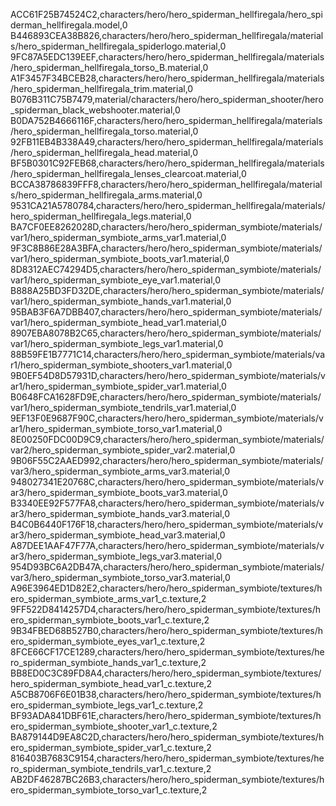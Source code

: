 ACC61F25B74524C2,characters/hero/hero_spiderman_hellfiregala/hero_spiderman_hellfiregala.model,0
B446893CEA38B826,characters/hero/hero_spiderman_hellfiregala/materials/hero_spiderman_hellfiregala_spiderlogo.material,0
9FC87A5EDC139EEF,characters/hero/hero_spiderman_hellfiregala/materials/hero_spiderman_hellfiregala_torso_B.material,0
A1F3457F34BCEB28,characters/hero/hero_spiderman_hellfiregala/materials/hero_spiderman_hellfiregala_trim.material,0
B076B311C75B7479,material/characters/hero/hero_spiderman_shooter/hero_spiderman_black_webshooter.material,0
B0DA752B4666116F,characters/hero/hero_spiderman_hellfiregala/materials/hero_spiderman_hellfiregala_torso.material,0
92FB11EB4B338A49,characters/hero/hero_spiderman_hellfiregala/materials/hero_spiderman_hellfiregala_head.material,0
BF5B0301C92FEB68,characters/hero/hero_spiderman_hellfiregala/materials/hero_spiderman_hellfiregala_lenses_clearcoat.material,0
BCCA38786839FFF8,characters/hero/hero_spiderman_hellfiregala/materials/hero_spiderman_hellfiregala_arms.material,0
9531CA21A5780784,characters/hero/hero_spiderman_hellfiregala/materials/hero_spiderman_hellfiregala_legs.material,0
BA7CF0EE8262028D,characters/hero/hero_spiderman_symbiote/materials/var1/hero_spiderman_symbiote_arms_var1.material,0
9F3C8B86E28A3BFA,characters/hero/hero_spiderman_symbiote/materials/var1/hero_spiderman_symbiote_boots_var1.material,0
8D8312AEC74294D5,characters/hero/hero_spiderman_symbiote/materials/var1/hero_spiderman_symbiote_eye_var1.material,0
B888A25BD3FD32DE,characters/hero/hero_spiderman_symbiote/materials/var1/hero_spiderman_symbiote_hands_var1.material,0
95BAB3F6A7DBB407,characters/hero/hero_spiderman_symbiote/materials/var1/hero_spiderman_symbiote_head_var1.material,0
8907EBA8078B2C65,characters/hero/hero_spiderman_symbiote/materials/var1/hero_spiderman_symbiote_legs_var1.material,0
88B59FE1B7771C14,characters/hero/hero_spiderman_symbiote/materials/var1/hero_spiderman_symbiote_shooters_var1.material,0
9B0EF54D8D57931D,characters/hero/hero_spiderman_symbiote/materials/var1/hero_spiderman_symbiote_spider_var1.material,0
B0648FCA1628FD9E,characters/hero/hero_spiderman_symbiote/materials/var1/hero_spiderman_symbiote_tendrils_var1.material,0
9EF13F0E9687F90C,characters/hero/hero_spiderman_symbiote/materials/var1/hero_spiderman_symbiote_torso_var1.material,0
8E00250FDC00D9C9,characters/hero/hero_spiderman_symbiote/materials/var2/hero_spiderman_symbiote_spider_var2.material,0
9B06F55C2AAED992,characters/hero/hero_spiderman_symbiote/materials/var3/hero_spiderman_symbiote_arms_var3.material,0
948027341E20768C,characters/hero/hero_spiderman_symbiote/materials/var3/hero_spiderman_symbiote_boots_var3.material,0
B3340EE92F577FA8,characters/hero/hero_spiderman_symbiote/materials/var3/hero_spiderman_symbiote_hands_var3.material,0
B4C0B6440F176F18,characters/hero/hero_spiderman_symbiote/materials/var3/hero_spiderman_symbiote_head_var3.material,0
A87DEE1AAF47F77A,characters/hero/hero_spiderman_symbiote/materials/var3/hero_spiderman_symbiote_legs_var3.material,0
954D93BC6A2DB47A,characters/hero/hero_spiderman_symbiote/materials/var3/hero_spiderman_symbiote_torso_var3.material,0
A96E3964ED1D82E2,characters/hero/hero_spiderman_symbiote/textures/hero_spiderman_symbiote_arms_var1_c.texture,2
9FF522D8414257D4,characters/hero/hero_spiderman_symbiote/textures/hero_spiderman_symbiote_boots_var1_c.texture,2
9B34FBED68B527B0,characters/hero/hero_spiderman_symbiote/textures/hero_spiderman_symbiote_eyes_var1_c.texture,2
8FCE66CF17CE1289,characters/hero/hero_spiderman_symbiote/textures/hero_spiderman_symbiote_hands_var1_c.texture,2
BB8ED0C3C89FD8A4,characters/hero/hero_spiderman_symbiote/textures/hero_spiderman_symbiote_head_var1_c.texture,2
A5CB8706F6E01B38,characters/hero/hero_spiderman_symbiote/textures/hero_spiderman_symbiote_legs_var1_c.texture,2
BF93ADA841DBF61E,characters/hero/hero_spiderman_symbiote/textures/hero_spiderman_symbiote_shooter_var1_c.texture,2
BA879144D9EA8C2D,characters/hero/hero_spiderman_symbiote/textures/hero_spiderman_symbiote_spider_var1_c.texture,2
816403B7683C9154,characters/hero/hero_spiderman_symbiote/textures/hero_spiderman_symbiote_tendrils_var1_c.texture,2
AB2DF46287BC26B3,characters/hero/hero_spiderman_symbiote/textures/hero_spiderman_symbiote_torso_var1_c.texture,2
